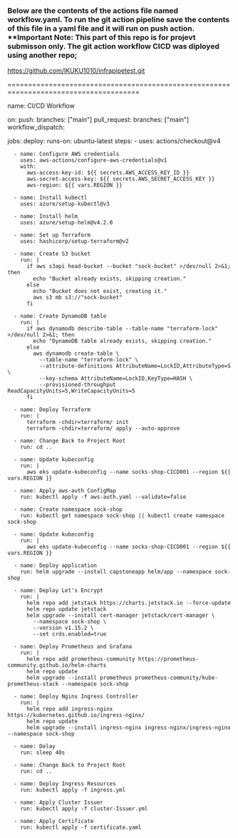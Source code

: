 
### Below are the contents of the actions file named workflow.yaml. To run the git action pipeline save the contents of this file in a yaml file and it will run on push action. **Important Note: This part of this repo is for projevt submisson only. The git action workflow CICD was diployed using another repo; 

https://github.com/IKUKU1010/infrapipetest.git

======================================================================================





name: CI/CD Workflow

on:
  push:
    branches: ["main"]
  pull_request:
    branches: ["main"]
  workflow_dispatch:

jobs:
  deploy:
    runs-on: ubuntu-latest
    steps:
      - uses: actions/checkout@v4

      - name: Configure AWS credentials
        uses: aws-actions/configure-aws-credentials@v1
        with:
          aws-access-key-id: ${{ secrets.AWS_ACCESS_KEY_ID }}
          aws-secret-access-key: ${{ secrets.AWS_SECRET_ACCESS_KEY }}
          aws-region: ${{ vars.REGION }}

      - name: Install kubectl
        uses: azure/setup-kubectl@v3 

      - name: Install helm
        uses: azure/setup-helm@v4.2.0 

      - name: Set up Terraform
        uses: hashicorp/setup-terraform@v2 

      - name: Create S3 bucket
        run: |
          if aws s3api head-bucket --bucket "sock-bucket" >/dev/null 2>&1; then
            echo "Bucket already exists, skipping creation."
          else
            echo "Bucket does not exist, creating it."
            aws s3 mb s3://"sock-bucket"
          fi

      - name: Create DynamoDB table
        run: |
          if aws dynamodb describe-table --table-name "terraform-lock" >/dev/null 2>&1; then
            echo "DynamoDB table already exists, skipping creation."
          else
            aws dynamodb create-table \
              --table-name "terraform-lock" \
              --attribute-definitions AttributeName=LockID,AttributeType=S \
              --key-schema AttributeName=LockID,KeyType=HASH \
              --provisioned-throughput ReadCapacityUnits=5,WriteCapacityUnits=5
          fi

      - name: Deploy Terraform
        run: |
          terraform -chdir=terraform/ init
          terraform -chdir=terraform/ apply --auto-approve

      - name: Change Back to Project Root
        run: cd ..
      
      - name: Update kubeconfig
        run: |
          aws eks update-kubeconfig --name socks-shop-CICD001 --region ${{ vars.REGION }}

      - name: Apply aws-auth ConfigMap
        run: kubectl apply -f aws-auth.yaml --validate=false
      
      - name: Create namespace sock-shop
        run: kubectl get namespace sock-shop || kubectl create namespace sock-shop

      - name: Update kubeconfig
        run: |
          aws eks update-kubeconfig --name socks-shop-CICD001 --region ${{ vars.REGION }}

      - name: Deploy application
        run: helm upgrade --install capstoneapp helm/app --namespace sock-shop

      - name: Deploy Let's Encrypt
        run: |
          helm repo add jetstack https://charts.jetstack.io --force-update
          helm repo update jetstack
          helm upgrade --install cert-manager jetstack/cert-manager \
            --namespace sock-shop \
            --version v1.15.2 \
            --set crds.enabled=true

      - name: Deploy Prometheus and Grafana
        run: |
          helm repo add prometheus-community https://prometheus-community.github.io/helm-charts
          helm repo update
          helm upgrade --install prometheus prometheus-community/kube-prometheus-stack --namespace sock-shop

      - name: Deploy Nginx Ingress Controller
        run: |
          helm repo add ingress-nginx https://kubernetes.github.io/ingress-nginx/
          helm repo update
          helm upgrade --install ingress-nginx ingress-nginx/ingress-nginx --namespace sock-shop

      - name: Delay
        run: sleep 40s

      - name: Change Back to Project Root
        run: cd ..

      - name: Deploy Ingress Resources
        run: kubectl apply -f ingress.yml

      - name: Apply Cluster Issuer
        run: kubectl apply -f cluster-Issuer.yml

      - name: Apply Certificate
        run: kubectl apply -f certificate.yaml
               

